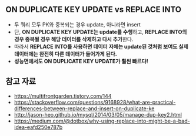 ## ON DUPLICATE KEY UPDATE vs REPLACE INTO

- 두 쿼리 모두 PK와 중복되는 경우 update, 아니라면 insert
- 단, **ON DUPLICATE KEY UPDATE는 update를 수행**하고, **REPLACE INTO의 경우 중복될 경우 해당 데이터를 삭제하고 다시 추가**한다.
- 따라서 **REPLACE INTO를 사용하면 데이터 자체는 update된 것처럼 보여도 실제 데이터에는 완전히 다른 데이터가 들어가게 된다.**
- **성능면에서도 ON DUPLICATE KEY UPDATE가 훨씬 빠르다!**

## 참고 자료

- https://multifrontgarden.tistory.com/144
- https://stackoverflow.com/questions/9168928/what-are-practical-differences-between-replace-and-insert-on-duplicate-ke
- http://jason-heo.github.io/mysql/2014/03/05/manage-dup-key2.html
- https://medium.com/@dotbox/why-using-replace-into-might-be-a-bad-idea-eafd250e787b